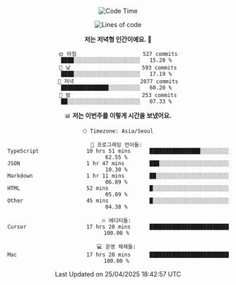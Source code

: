 <div align='center'>
 
<!--START_SECTION:waka-->
![Code Time](http://img.shields.io/badge/Code%20Time-4%2C315%20hrs%2032%20mins-blue)

![Lines of code](https://img.shields.io/badge/%EC%A0%80%EB%8A%94%20%EC%97%AC%ED%83%9C%EA%B9%8C%EC%A7%80%20-1.7%20million%20%EC%A4%84%EC%9D%98%20%EC%BD%94%EB%93%9C%EB%A5%BC%20%EC%9E%91%EC%84%B1%ED%96%88%EC%96%B4%EC%9A%94.-blue)

**저는 저녁형 인간이에요. 🦉** 

```text
🌞 아침                     527 commits         ████░░░░░░░░░░░░░░░░░░░░░   15.28 % 
🌆 낮　                     593 commits         ████░░░░░░░░░░░░░░░░░░░░░   17.19 % 
🌃 저녁                     2077 commits        ███████████████░░░░░░░░░░   60.20 % 
🌙 밤　                     253 commits         ██░░░░░░░░░░░░░░░░░░░░░░░   07.33 % 
```


📊 **저는 이번주를 이렇게 시간을 보냈어요.** 

```text
🕑︎ Timezone: Asia/Seoul

💬 프로그래밍 언어들: 
TypeScript               10 hrs 51 mins      ████████████████░░░░░░░░░   62.55 % 
JSON                     1 hr 47 mins        ███░░░░░░░░░░░░░░░░░░░░░░   10.30 % 
Markdown                 1 hr 11 mins        ██░░░░░░░░░░░░░░░░░░░░░░░   06.89 % 
HTML                     52 mins             █░░░░░░░░░░░░░░░░░░░░░░░░   05.09 % 
Other                    45 mins             █░░░░░░░░░░░░░░░░░░░░░░░░   04.38 % 

🔥 에디터들: 
Cursor                   17 hrs 20 mins      █████████████████████████   100.00 % 

💻 운영 체제들: 
Mac                      17 hrs 20 mins      █████████████████████████   100.00 % 
```


 Last Updated on 25/04/2025 18:42:57 UTC
<!--END_SECTION:waka-->
 </div>
<!---
Emewjin/Emewjin is a ✨ special ✨ repository because its `README.md` (this file) appears on your GitHub profile.
You can click the Preview link to take a look at your changes.
--->
